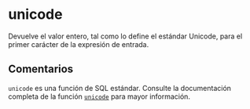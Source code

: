 ﻿---
SidebarGroup: "Funciones de texto"
Autogenerated: true
---

# unicode

Devuelve el valor entero, tal como lo define el estándar Unicode, para el primer carácter de la expresión de entrada.

## Comentarios 

`unicode` es una función de SQL estándar. Consulte la documentación completa de la función [`unicode`](https://learn.microsoft.com/es-es/sql/t-sql/functions/unicode-transact-sql) para mayor información.
